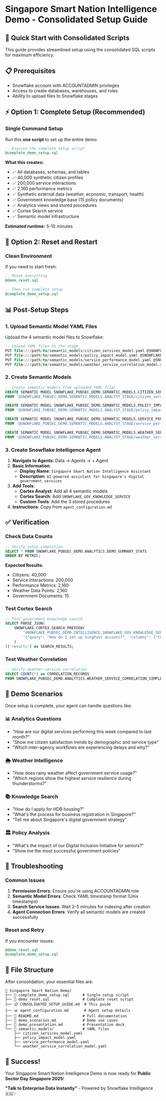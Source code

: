 # Singapore Smart Nation Intelligence Demo - Consolidated Setup Guide

## 🚀 Quick Start with Consolidated Scripts

This guide provides streamlined setup using the consolidated SQL scripts for maximum efficiency.

## 📋 Prerequisites

- Snowflake account with ACCOUNTADMIN privileges
- Access to create databases, warehouses, and roles
- Ability to upload files to Snowflake stages

## ⚡ Option 1: Complete Setup (Recommended)

### Single Command Setup
Run this **one script** to set up the entire demo:

```sql
-- Execute the complete setup script
@complete_demo_setup.sql
```

**What this creates:**
- ✅ All databases, schemas, and tables
- ✅ 40,000 synthetic citizen profiles
- ✅ 200,000 service interactions
- ✅ 2,160 performance metrics
- ✅ Synthetic external data (weather, economic, transport, health)
- ✅ Government knowledge base (15 policy documents)
- ✅ Analytics views and stored procedures
- ✅ Cortex Search service
- ✅ Semantic model infrastructure

**Estimated runtime:** 5-10 minutes

## 🔄 Option 2: Reset and Restart

### Clean Environment
If you need to start fresh:

```sql
-- Reset everything
@demo_reset.sql

-- Then run complete setup
@complete_demo_setup.sql
```

## 📊 Post-Setup Steps

### 1. Upload Semantic Model YAML Files

Upload the 4 semantic model files to Snowflake:

```sql
-- Upload YAML files to the stage
PUT file:///path/to/semantic_models/citizen_services_model.yaml @SNOWFLAKE_PUBSEC_DEMO.SEMANTIC_MODELS.ANALYST_STAGE;
PUT file:///path/to/semantic_models/policy_impact_model.yaml @SNOWFLAKE_PUBSEC_DEMO.SEMANTIC_MODELS.ANALYST_STAGE;
PUT file:///path/to/semantic_models/service_performance_model.yaml @SNOWFLAKE_PUBSEC_DEMO.SEMANTIC_MODELS.ANALYST_STAGE;
PUT file:///path/to/semantic_models/weather_service_correlation_model.yaml @SNOWFLAKE_PUBSEC_DEMO.SEMANTIC_MODELS.ANALYST_STAGE;
```

### 2. Create Semantic Models

```sql
-- Create semantic models from uploaded YAML files
CREATE SEMANTIC MODEL SNOWFLAKE_PUBSEC_DEMO.SEMANTIC_MODELS.CITIZEN_SERVICES_MODEL 
FROM '@SNOWFLAKE_PUBSEC_DEMO.SEMANTIC_MODELS.ANALYST_STAGE/citizen_services_model.yaml';

CREATE SEMANTIC MODEL SNOWFLAKE_PUBSEC_DEMO.SEMANTIC_MODELS.POLICY_IMPACT_MODEL 
FROM '@SNOWFLAKE_PUBSEC_DEMO.SEMANTIC_MODELS.ANALYST_STAGE/policy_impact_model.yaml';

CREATE SEMANTIC MODEL SNOWFLAKE_PUBSEC_DEMO.SEMANTIC_MODELS.SERVICE_PERFORMANCE_MODEL 
FROM '@SNOWFLAKE_PUBSEC_DEMO.SEMANTIC_MODELS.ANALYST_STAGE/service_performance_model.yaml';

CREATE SEMANTIC MODEL SNOWFLAKE_PUBSEC_DEMO.SEMANTIC_MODELS.WEATHER_SERVICE_CORRELATION_MODEL 
FROM '@SNOWFLAKE_PUBSEC_DEMO.SEMANTIC_MODELS.ANALYST_STAGE/weather_service_correlation_model.yaml';
```

### 3. Create Snowflake Intelligence Agent

1. **Navigate to Agents**: Data → Agents → + Agent
2. **Basic Information**:
   - **Display Name**: `Singapore Smart Nation Intelligence Assistant`
   - **Description**: `AI-powered assistant for Singapore's digital government services`
3. **Add Tools**:
   - **Cortex Analyst**: Add all 4 semantic models
   - **Cortex Search**: Add `SNOWFLAKE_GOV_KNOWLEDGE_SERVICE`
   - **Custom Tools**: Add the 3 stored procedures
4. **Instructions**: Copy from `agent_configuration.md`

## ✅ Verification

### Check Data Counts
```sql
-- Verify setup completion
SELECT * FROM SNOWFLAKE_PUBSEC_DEMO.ANALYTICS.DEMO_SUMMARY_STATS
ORDER BY METRIC;
```

**Expected Results:**
- Citizens: 40,000
- Service Interactions: 200,000
- Performance Metrics: 2,160
- Weather Data Points: 2,160
- Government Documents: 15

### Test Cortex Search
```sql
-- Test government knowledge search
SELECT PARSE_JSON(
    SNOWFLAKE.CORTEX.SEARCH_PREVIEW(
        'SNOWFLAKE_PUBSEC_DEMO.INTELLIGENCE.SNOWFLAKE_GOV_KNOWLEDGE_SERVICE',
        '{"query": "How do I set up SingPass account?", "columns": ["CONTENT", "TITLE"], "limit": 3}'
    )
)['results'] as SEARCH_RESULTS;
```

### Test Weather Correlation
```sql
-- Verify weather-service correlation
SELECT COUNT(*) as CORRELATION_RECORDS
FROM SNOWFLAKE_PUBSEC_DEMO.ANALYTICS.WEATHER_SERVICE_CORRELATION_SIMPLE;
```

## 🎯 Demo Scenarios

Once setup is complete, your agent can handle questions like:

### 📊 Analytics Questions
- "How are our digital services performing this week compared to last month?"
- "Show me citizen satisfaction trends by demographic and service type"
- "Which inter-agency workflows are experiencing delays and why?"

### 🌦️ Weather Intelligence
- "How does rainy weather affect government service usage?"
- "Which regions show the highest service resilience during thunderstorms?"

### 📚 Knowledge Search
- "How do I apply for HDB housing?"
- "What's the process for business registration in Singapore?"
- "Tell me about Singapore's digital government strategy"

### 🏛️ Policy Analysis
- "What's the impact of our Digital Inclusion Initiative for seniors?"
- "Show me the most successful government policies"

## 🔧 Troubleshooting

### Common Issues

1. **Permission Errors**: Ensure you're using ACCOUNTADMIN role
2. **Semantic Model Errors**: Check YAML timestamp format (Unix timestamps)
3. **Search Service Issues**: Wait 2-5 minutes for indexing after creation
4. **Agent Connection Errors**: Verify all semantic models are created successfully

### Reset and Retry
If you encounter issues:
```sql
@demo_reset.sql
@complete_demo_setup.sql
```

## 📁 File Structure

After consolidation, your essential files are:

```
📁 Singapore Smart Nation Demo/
├── 🔧 complete_demo_setup.sql      # Single setup script
├── 🔄 demo_reset.sql               # Complete reset script
├── 📋 CONSOLIDATED_SETUP_GUIDE.md  # This guide
├── 📊 agent_configuration.md       # Agent setup details
├── 📖 README.md                    # Full documentation
├── 🎯 demo_scenarios.md            # Demo use cases
├── 🎤 demo_presentation.md         # Presentation deck
└── 📁 semantic_models/             # YAML files
    ├── citizen_services_model.yaml
    ├── policy_impact_model.yaml
    ├── service_performance_model.yaml
    └── weather_service_correlation_model.yaml
```

## 🎉 Success!

Your Singapore Smart Nation Intelligence Demo is now ready for **Public Sector Day Singapore 2025**!

**"Talk to Enterprise Data Instantly"** - Powered by Snowflake Intelligence 🇸🇬✨
